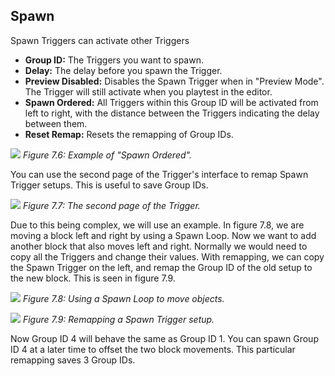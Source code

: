 ## Spawn
Spawn Triggers can activate other Triggers

- **Group ID:** The Triggers you want to spawn.
- **Delay:** The delay before you spawn the Trigger.
- **Preview Disabled:** Disables the Spawn Trigger when in "Preview Mode". The Trigger will still activate when you playtest in the editor.
- **Spawn Ordered:** All Triggers within this Group ID will be activated from left to right, with the distance between the Triggers indicating the delay between them.
- **Reset Remap:** Resets the remapping of Group IDs.

![](https://guia.editorgd.xyz/assets/img/figures/70.png)
*Figure 7.6: Example of "Spawn Ordered".*<br>

You can use the second page of the Trigger's interface to remap Spawn
Trigger setups. This is useful to save Group IDs.

![](https://guia.editorgd.xyz/assets/img/figures/71.png)
*Figure 7.7: The second page of the Trigger.*<br>

Due to this being complex, we will use an example. In figure 7.8, we are
moving a block left and right by using a Spawn Loop. Now we want to add
another block that also moves left and right. Normally we would need to copy
all the Triggers and change their values. With remapping, we can copy the
Spawn Trigger on the left, and remap the Group ID of the old setup to the
new block. This is seen in figure 7.9.

![](https://guia.editorgd.xyz/assets/img/figures/72.png)
*Figure 7.8: Using a Spawn Loop to move objects.*<br>

![](https://guia.editorgd.xyz/assets/img/figures/73.png)
*Figure 7.9: Remapping a Spawn Trigger setup.*<br>

Now Group ID 4 will behave the same as Group ID 1. You can spawn Group ID
4 at a later time to offset the two block movements. This particular
remapping saves 3 Group IDs.
